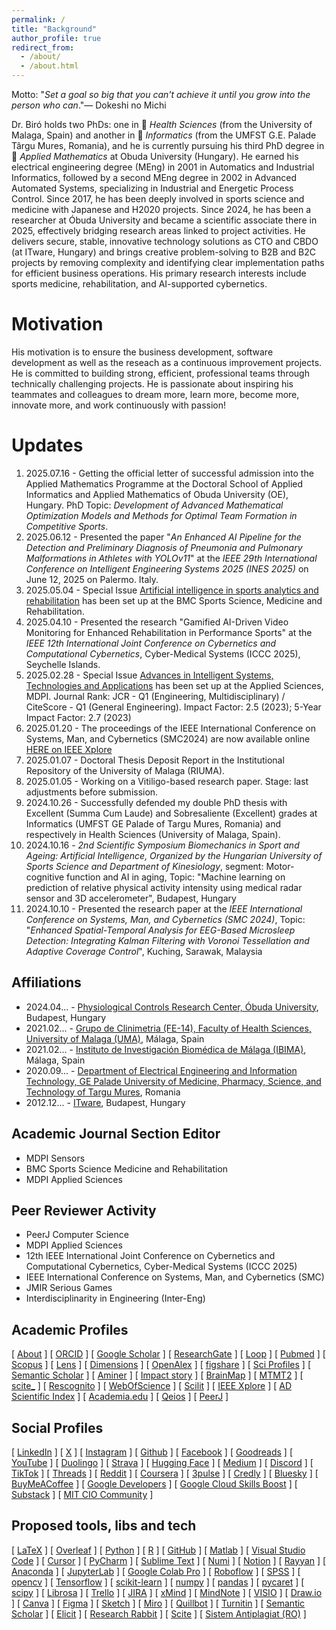 ```yaml
---
permalink: /
title: "Background"
author_profile: true
redirect_from: 
  - /about/
  - /about.html
---
```


Motto: "_Set a goal so big that you can't achieve it until you grow into the person who can_."—  Dokeshi no Michi

Dr. Biró holds two PhDs: one in 🧬 _Health Sciences_ (from the University of Malaga, Spain) and another in 🧬 _Informatics_ (from the UMFST G.E. Palade Târgu Mures, Romania), and he is currently pursuing his third PhD degree in 🧬 _Applied Mathematics_ at Obuda University (Hungary). He earned his electrical engineering degree (MEng) in 2001 in Automatics and Industrial Informatics, followed by a second MEng degree in 2002 in Advanced Automated Systems, specializing in Industrial and Energetic Process Control. Since 2017, he has been deeply involved in sports science and medicine with Japanese and H2020 projects. Since 2024, he has been a researcher at Óbuda University and became a scientific associate there in 2025, effectively bridging research areas linked to project activities. He delivers secure, stable, innovative technology solutions as CTO and CBDO (at ITware, Hungary) and brings creative problem-solving to B2B and B2C projects by removing complexity and identifying clear implementation paths for efficient business operations. His primary research interests include sports medicine, rehabilitation, and AI-supported cybernetics.

Motivation
======
His motivation is to ensure the business development, software development as well as the reseach as a continuous improvement projects. He is committed to building strong, efficient, professional teams through technically challenging projects. He is passionate about inspiring his teammates and colleagues to dream more, learn more, become more, innovate more, and work continuously with passion!

Updates
======
1. 2025.07.16 - Getting the official letter of successful admission into the Applied Mathematics Programme at the Doctoral School of Applied Informatics and Applied Mathematics of Obuda University (OE), Hungary. PhD Topic: _Development of Advanced Mathematical Optimization Models and Methods for Optimal Team Formation in Competitive Sports_.
2. 2025.06.12 - Presented the paper "_An Enhanced AI Pipeline for the Detection and Preliminary Diagnosis of Pneumonia and Pulmonary Malformations in Athletes with YOLOv11_" at the _IEEE 29th International Conference on Intelligent Engineering Systems 2025 (INES 2025)_ on June 12, 2025 on Palermo. Italy.
3. 2025.05.04 - Special Issue [Artificial intelligence in sports analytics and rehabilitation](https://bit.ly/3YqPdTL) has been set up at the BMC Sports Science, Medicine and Rehabilitation.
4. 2025.04.10 - Presented the research "Gamified AI-Driven Video Monitoring for Enhanced Rehabilitation in Performance Sports" at the _IEEE 12th International Joint Conference on Cybernetics and Computational Cybernetics_, Cyber-Medical Systems (ICCC 2025), Seychelle Islands.
5. 2025.02.28 - Special Issue [Advances in Intelligent Systems, Technologies and Applications](https://www.mdpi.com/journal/applsci/special_issues/5IQ6DOHB42) has been set up at the Applied Sciences, MDPI. Journal Rank: JCR - Q1 (Engineering, Multidisciplinary) / CiteScore - Q1 (General Engineering). Impact Factor: 2.5 (2023); 5-Year Impact Factor: 2.7 (2023)
6. 2025.01.20 - The proceedings of the IEEE International Conference on Systems, Man, and Cybernetics (SMC2024) are now available online [HERE on IEEE Xplore](https://ieeexplore.ieee.org/xpl/conhome/10830919/proceeding)
7. 2025.01.07 - Doctoral Thesis Deposit Report in the Institutional Repository of the University of Malaga (RIUMA).
8. 2025.01.05 - Working on a Vitiligo-based research paper. Stage: last adjustments before submission.
9. 2024.10.26 - Successfully defended my double PhD thesis with Excellent (Summa Cum Laude) and Sobresaliente (Excellent) grades at Informatics (UMFST GE Palade of Targu Mures, Romania) and respectively in Health Sciences (University of Malaga, Spain).
10. 2024.10.16 - _2nd Scientific Symposium Biomechanics in Sport and Ageing: Artificial Intelligence, Organized by the Hungarian University of Sports Science and Department of Kinesiology_, segment: Motor-cognitive function and AI in aging, Topic: "Machine learning on prediction of relative physical activity intensity using medical radar sensor and 3D accelerometer", Budapest, Hungary
11. 2024.10.10 - Presented the research paper at the _IEEE International Conference on Systems, Man, and Cybernetics (SMC 2024)_, Topic: "_Enhanced Spatial-Temporal Analysis for EEG-Based Microsleep Detection: Integrating Kalman Filtering with Voronoi Tessellation and Adaptive Coverage Control_", Kuching, Sarawak, Malaysia

Affiliations
------
* 2024.04... - <a target="_new" href="https://ekik.uni-obuda.hu">Physiological Controls Research Center, Óbuda University</a>, Budapest, Hungary 
* 2021.02... - <a target="_new" href="https://www.uma.es">Grupo de Clinimetria (FE-14), Faculty of Health Sciences, University of Malaga (UMA)</a>, Málaga, Spain
* 2021.02... - <a target="_new" href="http://clinimetria.es">Instituto de Investigación Biomédica de Málaga (IBIMA)</a>, Málaga, Spain
* 2020.09... - <a target="_new" href="https://umfst.ro">⁠Department of Electrical Engineering and Information Technology, GE Palade University of Medicine, Pharmacy, Science, and Technology of Targu Mures</a>, Romania
* 2012.12... - <a target="_new" href="https://itware.eu">ITware</a>, Budapest, Hungary

Academic Journal Section Editor
------
* MDPI Sensors
* BMC Sports Science Medicine and Rehabilitation
* MDPI Applied Sciences

Peer Reviewer Activity
------
* PeerJ Computer Science
* MDPI Applied Sciences
* 12th IEEE International Joint Conference on Cybernetics and Computational Cybernetics, Cyber-Medical Systems (ICCC 2025) 
* IEEE International Conference on Systems, Man, and Cybernetics (SMC)
* JMIR Serious Games
* Interdisciplinarity in Engineering (Inter-Eng)

Academic Profiles
------
[ <a target="_blank" href="https://biroka.github.io/">About</a> ]
[ <a target="_blank" href="https://orcid.org/0000-0002-0430-9932">ORCID</a> ]
[ <a target="_blank" href="https://scholar.google.com/citations?user=E6aVwnEAAAAJ"> Google Scholar</a> ]
[ <a target="_blank" href="https://www.researchgate.net/profile/Attila-Biro-2">ResearchGate</a> ]
[ <a target="_blank" href="https://loop.frontiersin.org/people/1141792/overview">Loop</a> ]
[ <a target="_blank" href="https://pubmed.ncbi.nlm.nih.gov/?term=Attila+Biro">Pubmed</a> ]
[ <a target="_blank" href="https://www.scopus.com/authid/detail.uri?authorId=57220745742">Scopus</a> ]
[ <a target="_blank" href="https://www.lens.org/lens/profile/629976571/scholar">Lens</a> ]
[ <a target="_blank" href="https://app.dimensions.ai/details/entities/publication/author/ur.015542601301.99">Dimensions</a> ]
[ <a target="_blank" href="https://explore.openalex.org/authors/a5079667303">OpenAlex</a> ]
[ <a target="_blank" href="https://figshare.com/authors/Attila_Biro/12270197">figshare</a> ]
[ <a target="_blank" href="https://sciprofiles.com/profile/biroattila">Sci Profiles</a> ]
[ <a target="_blank" href="https://www.semanticscholar.org/author/Attila-Bir%C3%B3/2037434941">Semantic Scholar</a> ]
[ <a target="_blank" href="https://www.aminer.cn/profile/attila-bir/637d1654f789b382beb14a88">Aminer</a> ]
[ <a target="_blank" href="https://profiles.impactstory.org/u/0000-0002-0430-9932">Impact story</a> ]
[ <a target="_blank" href="https://www.brainmap.ro/attila-biro">BrainMap</a> ]
[ <a target="_blank" href="https://m2.mtmt.hu/api/author/10098709?&labelLang=eng">MTMT2</a> ]
[ <a target="_blank" href="https://scite.ai/users/attila-biro-D1xKW">scite_</a> ]
[ <a target="_blank" href="https://rescognito.com/0000-0002-0430-9932">Rescognito</a> ]
[ <a target="_blank" href="https://www.webofscience.com/wos/author/record/2179130">WebOfScience</a> ]
[ <a target="_blank" href="https://www.scilit.com/scholars/16248794">Scilit</a> ]
[ <a target="_blank" href="https://ieeexplore.ieee.org/author/38110388500">IEEE Xplore</a> ]
[ <a target="_blank" href="https://www.adscientificindex.com/scientist/attila-biro/5929036">AD Scientific Index</a> ]
[ <a target="_blank" href="https://uma.academia.edu/AttilaBiro">Academia.edu</a> ]
[ <a target="_blank" href="https://www.qeios.com/profile/101667">Qeios</a> ]
[ <a target="_blank" href="https://peerj.com/abiro">PeerJ</a> ]

Social Profiles
------

[ <a target="_blank" href="https://www.linkedin.com/in/biroattila">LinkedIn</a> ]
[ <a target="_blank" href="https://x.com/biroattila">X</a> ]
[ <a target="_blank" href="https://www.instagram.com/b1r0">Instagram</a> ]
[ <a target="_blank" href="https://github.com/biroka">Github</a> ]
[ <a target="_blank" href="https://www.facebook.com/B1R0K4">Facebook</a> ]
[ <a target="_blank" href="https://www.goodreads.com/biroattila">Goodreads</a> ]
[ <a target="_blank" href="https://www.youtube.com/user/biroka">YouTube</a> ]
[ <a target="_blank" href="https://www.duolingo.com/profile/biroka">Duolingo</a> ]
[ <a target="_blank" href="https://www.strava.com/athletes/6273043">Strava</a> ]
[ <a target="_blank" href="https://huggingface.co/biroka">Hugging Face</a> ]
[ <a target="_blank" href="https://medium.com/@biroattila">Medium</a> ]
[ <a target="_blank" href="https://discordapp.com/users/biroka">Discord</a> ]
[ <a target="_blank" href="https://tiktok.com/@biroka">TikTok</a> ]
[ <a target="_blank" href="https://www.threads.net/@b1r0/">Threads</a> ]
[ <a target="_blank" href="https://www.reddit.com/user/B1R0K4">Reddit</a> ]
[ <a target="_blank" href="https://www.coursera.org/learner/biroattila">Coursera</a> ]
[ <a target="_blank" href="https://3pulse.com/AttilaBiro">3pulse</a> ]
[ <a target="_blank" href="https://www.credly.com/users/biroattila">Credly</a> ]
[ <a target="_blank" href="https://bsky.app/profile/biroka.bsky.social">Bluesky</a> ]
[ <a target="_blank" href="https://www.buymeacoffee.com/biroka">BuyMeACoffee</a> ]
[ <a target="_blank" href="https://g.dev/biroka">Google Developers</a> ]
[ <a target="_blank" href="https://www.cloudskillsboost.google/public_profiles/e6f385fa-6214-4daa-a63c-2647c72ffa43">Google Cloud Skills Boost</a> ]
[ <a target="_blank" href="https://substack.com/@biroka">Substack</a> ]
[ <a target="_blank" href="https://mitcio.com/members/34798389">MIT CIO Community</a> ]

Proposed tools, libs and tech
------
[ <a target="_blank" href="https://www.latex-project.org/">LaTeX</a> ]
[ <a target="_blank" href="https://www.overleaf.com/">Overleaf</a> ]
[ <a target="_blank" href="https://www.python.org/">Python</a> ]
[ <a target="_blank" href="https://www.r-project.org/">R</a> ]
[ <a target="_blank" href="https://github.com/"> GitHub</a> ]
[ <a target="_blank" href="https://matlab.mathworks.com/"> Matlab</a> ]
[ <a target="_blank" href="https://code.visualstudio.com/"> Visual Studio Code</a> ]
[ <a target="_blank" href="https://cursor.com/"> Cursor</a> ]
[ <a target="_blank" href="https://www.jetbrains.com/pycharm/"> PyCharm</a> ]
[ <a target="_blank" href="https://www.sublimetext.com/"> Sublime Text</a> ]
[ <a target="_blank" href="https://numi.app/"> Numi</a> ]
[ <a target="_blank" href="https://www.notion.com/"> Notion</a> ]
[ <a target="_blank" href="https://www.rayyan.ai/"> Rayyan</a> ]
[ <a target="_blank" href="https://www.anaconda.com/"> Anaconda</a> ]
[ <a target="_blank" href="https://jupyter.org/"> JupyterLab</a> ]
[ <a target="_blank" href="https://colab.google/"> Google Colab Pro</a> ]
[ <a target="_blank" href="https://roboflow.com/"> Roboflow</a> ]
[ <a target="_blank" href="https://www.ibm.com/products/spss-statistics"> SPSS</a> ]
[ <a target="_blank" href="https://opencv.org/"> opencv</a> ]
[ <a target="_blank" href="https://www.tensorflow.org/"> Tensorflow</a> ]
[ <a target="_blank" href="https://scikit-learn.org/stable/"> scikit-learn</a> ]
[ <a target="_blank" href="https://numpy.org/"> numpy</a> ]
[ <a target="_blank" href="https://pandas.pydata.org/"> pandas</a> ]
[ <a target="_blank" href="https://pycaret.org/"> pycaret</a> ]
[ <a target="_blank" href="https://scipy.org/"> scipy</a> ]
[ <a target="_blank" href="https://librosa.org/"> Librosa</a> ]
[ <a target="_blank" href="https://trello.com/"> Trello</a> ]
[ <a target="_blank" href="https://www.atlassian.com/software/jira"> JIRA</a> ]
[ <a target="_blank" href="https://xmind.com/"> xMind</a> ]
[ <a target="_blank" href="https://www.mindnode.com/"> MindNote</a> ]
[ <a target="_blank" href="https://www.microsoft.com/en-us/microsoft-365/visio/flowchart-software"> VISIO</a> ]
[ <a target="_blank" href="https://app.diagrams.net/"> Draw.io</a> ]
[ <a target="_blank" href="https://www.canva.com/"> Canva</a> ]
[ <a target="_blank" href="https://www.figma.com/"> Figma</a> ]
[ <a target="_blank" href="https://www.sketch.com/"> Sketch</a> ]
[ <a target="_blank" href="https://miro.com/"> Miro</a> ]
[ <a target="_blank" href="https://quillbot.com/"> Quillbot</a> ]
[ <a target="_blank" href="https://www.turnitin.com/"> Turnitin</a> ]
[ <a target="_blank" href="https://www.semanticscholar.org/"> Semantic Scholar</a> ]
[ <a target="_blank" href="https://elicit.com/"> Elicit</a> ]
[ <a target="_blank" href="https://www.researchrabbit.ai/"> Research Rabbit</a> ]
[ <a target="_blank" href="https://scite.ai/"> Scite</a> ]
[ <a target="_blank" href="https://sistemantiplagiat.ro/"> Sistem Antiplagiat (RO)</a> ]




